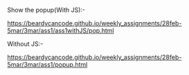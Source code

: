 
Show the popup(With JS):-

https://beardycancode.github.io/weekly_assignments/28feb-5mar/3mar/ass1/ass1withJS/pop.html





Without JS:-


https://beardycancode.github.io/weekly_assignments/28feb-5mar/3mar/ass1/popup.html
